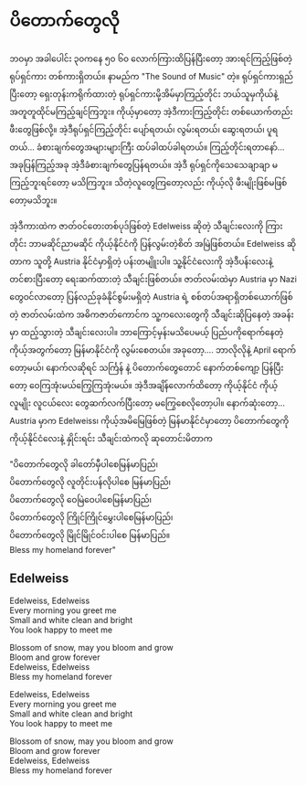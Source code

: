 # ပိတောက်တွေလို

ဘဝမှာ အခါပေါင်း ၃၀ကနေ ၅၀ ၆၀ လောက်ကြားထိပြန်ပြီးတော့ အားရင်ကြည့်ဖြစ်တဲ့ ရုပ်ရှင်ကား တစ်ကားရှိတယ်။ နာမည်က "The Sound of Music" တဲ့။ ရုပ်ရှင်ကားရှည်ပြီးတော့ ရှေးတုန်းကရိုက်ထားတဲ့ ရုပ်ရှင်ကားမို့အိမ်မှာကြည့်တိုင်း ဘယ်သူမှကိုယ်နဲ့ အတူတူထိုင်မကြည့်ချင်ကြဘူး။ ကိုယ့်မှာတော့ အဲ့ဒီကားကြည့်တိုင်း တစ်ယောက်တည်း ဖီးတွေဖြစ်လို့။ အဲ့ဒီရုပ်ရှင်ကြည့်တိုင်း ပျော်ရတယ်၊ လွမ်းရတယ်၊ ဆွေးရတယ်၊ ပူရတယ်... ခံစားချက်တွေအများများကြီး ထပ်ခါထပ်ခါရတယ်။ ကြည့်တိုင်းရတာနော်... အခုပြန်ကြည့်အခု အဲ့ဒီခံစားချက်တွေပြန်ရတယ်။ အဲ့ဒီ ရုပ်ရှင်ကိုသေသေချာချာ မကြည့်ဘူးရင်တော့ မသိကြဘူး။ သိတဲ့လူတွေကြတော့လည်း ကိုယ့်လို ဖီးမျိုးဖြစ်မဖြစ်တော့မသိဘူး။

အဲ့ဒီကားထဲက ဇာတ်ဝင်တေးတစ်ပုဒ်ဖြစ်တဲ့ Edelweiss ဆိုတဲ့ သီချင်းလေးကို ကြားတိုင်း ဘာမဆိုင်ညာမဆိုင် ကိုယ့်နိုင်ငံကို ပြန်လွမ်းတဲ့စိတ် အမြဲဖြစ်တယ်။ Edelweiss ဆိုတာက သူတို့ Austria နိုင်ငံမှာရှိတဲ့ ပန်းတမျိူးပါ။ သူ့နိုင်ငံလေးကို အဲ့ဒီပန်းလေးနဲ့ တင်စားပြီးတော့ ရေးဆက်ထားတဲ့ သီချင်းဖြစ်တယ်။ ဇာတ်လမ်းထဲမှာ Austria မှာ Nazi တွေဝင်လာတော့ ပြန်လည်ခုခံနိုင်စွမ်းမရှိတဲ့ Austria ရဲ့ စစ်တပ်အရာရှိတစ်ယောက်ဖြစ်တဲ့ ဇာတ်လမ်းထဲက အဓိကဇာတ်ကောင်က သူ့ကလေးတွေကို သီချင်းဆိုပြနေတဲ့ အခန်းမှာ ထည့်သွားတဲ့ သီချင်းလေးပါ။ ဘာကြောင့်မှန်းမသိပေမယ့် ပြည်ပကိုရောက်နေတဲ့ ကိုယ့်အတွက်တော့ မြန်မာနိုင်ငံကို လွမ်းစေတယ်။ အခုတော့.... ဘာလိုလိုနဲ့ April ရောက်တော့မယ်၊ နောက်လဆိုရင် သင်္ကြန် နဲ့ ပိတောက်တွေတောင် နောက်တစ်ကျော့ ပြန်ပြီးတော့ ဝေကြအုံးမယ်ကြွေကြအုံးမယ်။ အဲ့ဒီအချိန်လောက်ထိတော့ ကိုယ့်နိုင်ငံ ကိုယ့်လူမျိုး လူငယ်လေး တွေဆက်လက်ပြီးတော့ မကြွေစေလိုတော့ပါ။ နောက်ဆုံးတော့... Austria မှာက Edelweiss၊ ကိုယ့်အမိမြေဖြစ်တဲ့ မြန်မာနိုင်ငံမှာတော့ ပိတောက်တွေကို ကိုယ့်နိုင်ငံလေးနဲ့ နှိုင်းရင်း သီချင်းထဲကလို ဆုတောင်းမိတာက

"ပိတောက်တွေလို ခါတော်မှီပါစေမြန်မာပြည်၊\
ပိတောက်တွေလို လူတိုင်းပန်လိုပါစေ မြန်မာပြည်၊\
ပိတောက်တွေလို ဝေမြဲဝေပါစေမြန်မာပြည်၊\
ပိတောက်တွေလို ကြိုင်ကြိုင်မွှေးပါစေမြန်မာပြည်၊\
ပိတောက်တွေလို မြိုင်မြိုင်ဝင်းပါစေ မြန်မာပြည်။\
Bless my homeland forever"

## Edelweiss

Edelweiss, Edelweiss\
Every morning you greet me\
Small and white clean and bright\
You look happy to meet me

Blossom of snow, may you bloom and grow\
Bloom and grow forever\
Edelweiss, Edelweiss\
Bless my homeland forever

Edelweiss, Edelweiss\
Every morning you greet me\
Small and white clean and bright\
You look happy to meet me

Blossom of snow, may you bloom and grow\
Bloom and grow forever\
Edelweiss, Edelweiss\
Bless my homeland forever
